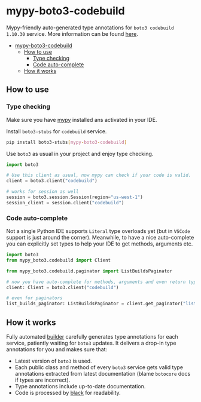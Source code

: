 # mypy-boto3-codebuild

Mypy-friendly auto-generated type annotations for `boto3 codebuild 1.10.30` service.
More information can be found [here](https://github.com/vemel/mypy_boto3).

- [mypy-boto3-codebuild](#mypy-boto3-codebuild)
  - [How to use](#how-to-use)
    - [Type checking](#type-checking)
    - [Code auto-complete](#code-auto-complete)
  - [How it works](#how-it-works)

## How to use

### Type checking

Make sure you have [mypy](https://github.com/python/mypy) installed ans activated in your IDE.

Install `boto3-stubs` for `codebuild` service.

```bash
pip install boto3-stubs[mypy-boto3-codebuild]
```

Use `boto3` as usual in your project and enjoy type checking.

```python
import boto3

# Use this client as usual, now mypy can check if your code is valid.
client = boto3.client("codebuild")

# works for session as well
session = boto3.session.Session(region="us-west-1")
session_client = session.client("codebuild")

```

### Code auto-complete

Not a single Python IDE supports `Literal` type overloads yet (but in `VSCode` support is just around the corner).
Meanwhile, to have a nice auto-complete you can explicitly set types to help your IDE to get methods, arguments etc.

```python
import boto3
from mypy_boto3.codebuild import Client

from mypy_boto3.codebuild.paginator import ListBuildsPaginator

# now you have auto-complete for methods, arguments and even return types
client: Client = boto3.client("codebuild")

# even for paginators
list_builds_paginator: ListBuildsPaginator = client.get_paginator("list_builds")
```

## How it works

Fully automated [builder](https://github.com/vemel/mypy_boto3) carefully generates
type annotations for each service, patiently waiting for `boto3` updates. It delivers
a drop-in type annotations for you and makes sure that:

- Latest version of `boto3` is used.
- Each public class and method of every `boto3` service gets valid type annotations
  extracted from latest documentation (blame `botocore` docs if types are incorrect).
- Type annotations include up-to-date documentation.
- Code is processed by [black](https://github.com/psf/black) for readability.